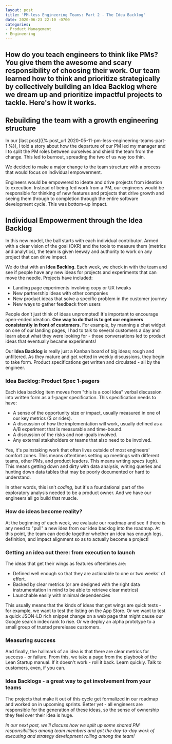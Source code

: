 ```yaml
---
layout: post
title: 'PM-less Engineering Teams: Part 2 - The Idea Backlog'
date: 2020-06-23 22:10 -0700
categories:
- Product Management
- Engineering
---
```


<h2 class="intro">How do you teach engineers to think like PMs? You give them the awesome and scary responsibility of choosing their work. Our team learned how to think and prioritize strategically by collectively building an Idea Backlog where we dream up and prioritize impactful projects to tackle. Here's how it works.</h2>

## Rebuilding the team with a growth engineering structure

In our [last post]({% post_url 2020-05-11-pm-less-engineering-teams-part-1 %}), I told a story about how the departure of our PM led my manager and I to split the PM roles between ourselves and shield the team from the change. This led to burnout, spreading the two of us way too thin.

We decided to make a major change to the team structure with a process that would focus on individual empowerment.

Engineers would be empowered to ideate and drive projects from ideation to execution. Instead of being fed work from a PM, our engineers would be responsible for thinking of new features and projects that drive growth and seeing them through to completion through the entire software development cycle. This was bottom-up impact.

## Individual Empowerment through the Idea Backlog

In this new model, the ball starts with each individual contributor. Armed with a clear vision of the goal (OKR) and the tools to measure them (metrics and analytics), the team is given leeway and authority to work on any project that can drive impact.

We do that with an **Idea Backlog**. Each week, we check in with the team and see if people have any new ideas for projects and experiments that can move the needle. Projects have included:

* Landing page experiments involving copy or UX tweaks
* New partnership ideas with other companies
* New product ideas that solve a specific problem in the customer journey
* New ways to gather feedback from users

People don't just think of ideas unprompted! It's important to encourage open-ended ideation. **One way to do that is to get our engineers consistently in front of customers.** For example, by manning a chat widget on one of our landing pages, I had to talk to several customers a day and learn about what they were looking for - those conversations led to product ideas that eventually became experiments!

Our **Idea Backlog** is really just a Kanban board of big ideas; rough and unfiltered. As they mature and get vetted in weekly discussions, they begin to take form. Product specifications get written and circulated - all by the engineer.

### Idea Backlog: Product Spec 1-pagers

Each idea backlog item moves from "this is a cool idea" verbal discussion into written form as a 1-pager specification. This specification needs to have:

- A sense of the opportunity size or impact, usually measured in one of our key metrics ($ or rides).
- A discussion of how the implementation will work, usually defined as a A/B experiment that is measurable and time-bound.
- A discussion of the risks and non-goals involved.
- Any external stakeholders or teams that also need to be involved.

Yes, it's painstaking work that often lives outside of most engineers' comfort zones. This means oftentimes setting up meetings with different teams, other PMs, and product leaders. This means writing *specs* (ugh). This means getting down and dirty with data analysis, writing queries and hunting down data tables that may be poorly documented or hard to understand.

In other words, this isn't *coding*, but it's a foundational part of the exploratory analysis needed to be a product owner. And we have our engineers all go build that muscle.

### How do ideas become reality?

At the beginning of each week, we evaluate our roadmap and see if there is any need to "pull" a new idea from our idea backlog into the roadmap. At this point, the team can decide together whether an idea has enough legs, definition, and impact alignment so as to actually become a project!

### Getting an idea out there: from execution to launch

The ideas that get their wings as features oftentimes are:

- Defined well enough so that they are actionable to one or two weeks' of effort.
- Backed by clear metrics (or are designed with the right data instrumentation in mind to be able to retrieve clear metrics)
- Launchable easily with minimal dependencies

This usually means that the kinds of ideas that get wings are quick tests - for example, we want to test the listing on the App Store. Or we want to test a quick JSON-LD rich snippet change on a web page that might cause our Google search index rank to rise. Or we deploy an alpha prototype to a small group of trusted prerelease customers.

### Measuring success

And finally, the hallmark of an idea is that there are clear metrics for success - or failure. From this, we take a page from the playbook of the Lean Startup manual. If it doesn't work - roll it back. Learn quickly. Talk to customers, even, if you can.

### Idea Backlogs - a great way to get involvement from  your teams

The projects that make it out of this cycle get formalized in our roadmap and worked on in upcoming sprints. Better yet - all engineers are responsible for the generation of these ideas, so the sense of ownership they feel over their idea is huge.

*In our next post, we'll discuss how we split up some shared PM responsibilities among team members and got the day-to-day work of executing and strategy development rolling among the team!*